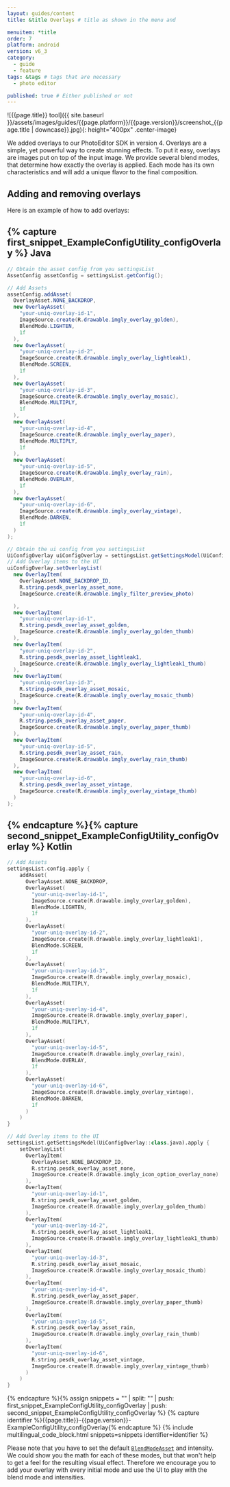 ```yaml
---
layout: guides/content
title: &title Overlays # title as shown in the menu and 

menuitem: *title
order: 7
platform: android
version: v6_3
category: 
  - guide
  - feature
tags: &tags # tags that are necessary
  - photo editor 

published: true # Either published or not 
---
```


![{{page.title}} tool]({{ site.baseurl }}/assets/images/guides/{{page.platform}}/{{page.version}}/screenshot_{{page.title | downcase}}.jpg){: height="400px" .center-image}

We added overlays to our PhotoEditor SDK in version 4. Overlays are a simple, yet powerful way to create stunning effects.
To put it easy, overlays are images put on top of the input image.
We provide several blend modes, that determine how exactly the overlay is applied.
Each mode has its own characteristics and will add a unique flavor to the final composition.

## Adding and removing overlays

Here is an example of how to add overlays:

{% capture first_snippet_ExampleConfigUtility_configOverlay %}
Java
---
``````java
// Obtain the asset config from you settingsList
AssetConfig assetConfig = settingsList.getConfig();

// Add Assets
assetConfig.addAsset(
  OverlayAsset.NONE_BACKDROP,
  new OverlayAsset(
    "your-uniq-overlay-id-1",
    ImageSource.create(R.drawable.imgly_overlay_golden),
    BlendMode.LIGHTEN,
    1f
  ),
  new OverlayAsset(
    "your-uniq-overlay-id-2",
    ImageSource.create(R.drawable.imgly_overlay_lightleak1),
    BlendMode.SCREEN,
    1f
  ),
  new OverlayAsset(
    "your-uniq-overlay-id-3",
    ImageSource.create(R.drawable.imgly_overlay_mosaic),
    BlendMode.MULTIPLY,
    1f
  ),
  new OverlayAsset(
    "your-uniq-overlay-id-4",
    ImageSource.create(R.drawable.imgly_overlay_paper),
    BlendMode.MULTIPLY,
    1f
  ),
  new OverlayAsset(
    "your-uniq-overlay-id-5",
    ImageSource.create(R.drawable.imgly_overlay_rain),
    BlendMode.OVERLAY,
    1f
  ),
  new OverlayAsset(
    "your-uniq-overlay-id-6",
    ImageSource.create(R.drawable.imgly_overlay_vintage),
    BlendMode.DARKEN,
    1f
  )
);

// Obtain the ui config from you settingsList
UiConfigOverlay uiConfigOverlay = settingsList.getSettingsModel(UiConfigOverlay.class);
// Add Overlay items to the UI
uiConfigOverlay.setOverlayList(
  new OverlayItem(
    OverlayAsset.NONE_BACKDROP_ID,
    R.string.pesdk_overlay_asset_none,
    ImageSource.create(R.drawable.imgly_filter_preview_photo)

  ),
  new OverlayItem(
    "your-uniq-overlay-id-1",
    R.string.pesdk_overlay_asset_golden,
    ImageSource.create(R.drawable.imgly_overlay_golden_thumb)
  ),
  new OverlayItem(
    "your-uniq-overlay-id-2",
    R.string.pesdk_overlay_asset_lightleak1,
    ImageSource.create(R.drawable.imgly_overlay_lightleak1_thumb)
  ),
  new OverlayItem(
    "your-uniq-overlay-id-3",
    R.string.pesdk_overlay_asset_mosaic,
    ImageSource.create(R.drawable.imgly_overlay_mosaic_thumb)
  ),
  new OverlayItem(
    "your-uniq-overlay-id-4",
    R.string.pesdk_overlay_asset_paper,
    ImageSource.create(R.drawable.imgly_overlay_paper_thumb)
  ),
  new OverlayItem(
    "your-uniq-overlay-id-5",
    R.string.pesdk_overlay_asset_rain,
    ImageSource.create(R.drawable.imgly_overlay_rain_thumb)
  ),
  new OverlayItem(
    "your-uniq-overlay-id-6",
    R.string.pesdk_overlay_asset_vintage,
    ImageSource.create(R.drawable.imgly_overlay_vintage_thumb)
  )
);
``````
{% endcapture %}{% capture second_snippet_ExampleConfigUtility_configOverlay %}
Kotlin
---
``````kotlin
// Add Assets
settingsList.config.apply {
    addAsset(
      OverlayAsset.NONE_BACKDROP,
      OverlayAsset(
        "your-uniq-overlay-id-1",
        ImageSource.create(R.drawable.imgly_overlay_golden),
        BlendMode.LIGHTEN,
        1f
      ),
      OverlayAsset(
        "your-uniq-overlay-id-2",
        ImageSource.create(R.drawable.imgly_overlay_lightleak1),
        BlendMode.SCREEN,
        1f
      ),
      OverlayAsset(
        "your-uniq-overlay-id-3",
        ImageSource.create(R.drawable.imgly_overlay_mosaic),
        BlendMode.MULTIPLY,
        1f
      ),
      OverlayAsset(
        "your-uniq-overlay-id-4",
        ImageSource.create(R.drawable.imgly_overlay_paper),
        BlendMode.MULTIPLY,
        1f
      ),
      OverlayAsset(
        "your-uniq-overlay-id-5",
        ImageSource.create(R.drawable.imgly_overlay_rain),
        BlendMode.OVERLAY,
        1f
      ),
      OverlayAsset(
        "your-uniq-overlay-id-6",
        ImageSource.create(R.drawable.imgly_overlay_vintage),
        BlendMode.DARKEN,
        1f
      )
    )
}

// Add Overlay items to the UI
settingsList.getSettingsModel(UiConfigOverlay::class.java).apply {
    setOverlayList(
      OverlayItem(
        OverlayAsset.NONE_BACKDROP_ID,
        R.string.pesdk_overlay_asset_none,
        ImageSource.create(R.drawable.imgly_icon_option_overlay_none)
      ),
      OverlayItem(
        "your-uniq-overlay-id-1",
        R.string.pesdk_overlay_asset_golden,
        ImageSource.create(R.drawable.imgly_overlay_golden_thumb)
      ),
      OverlayItem(
        "your-uniq-overlay-id-2",
        R.string.pesdk_overlay_asset_lightleak1,
        ImageSource.create(R.drawable.imgly_overlay_lightleak1_thumb)
      ),
      OverlayItem(
        "your-uniq-overlay-id-3",
        R.string.pesdk_overlay_asset_mosaic,
        ImageSource.create(R.drawable.imgly_overlay_mosaic_thumb)
      ),
      OverlayItem(
        "your-uniq-overlay-id-4",
        R.string.pesdk_overlay_asset_paper,
        ImageSource.create(R.drawable.imgly_overlay_paper_thumb)
      ),
      OverlayItem(
        "your-uniq-overlay-id-5",
        R.string.pesdk_overlay_asset_rain,
        ImageSource.create(R.drawable.imgly_overlay_rain_thumb)
      ),
      OverlayItem(
        "your-uniq-overlay-id-6",
        R.string.pesdk_overlay_asset_vintage,
        ImageSource.create(R.drawable.imgly_overlay_vintage_thumb)
      )
    )
}
``````
{% endcapture %}{% assign snippets = "" | split: "" | push: first_snippet_ExampleConfigUtility_configOverlay | push: second_snippet_ExampleConfigUtility_configOverlay %}
{% capture identifier %}{{page.title}}-{{page.version}}-ExampleConfigUtility_configOverlay{% endcapture %}
{% include multilingual_code_block.html snippets=snippets identifier=identifier %}

Please note that you have to set the default [`BlendModeAsset`]({{site.baseurl}}/apidocs/{{page.platform}}/{{page.version}}/index.html?ly/img/android/pesdk/backend/model/config/BlendModeAsset.html) and intensity.
We could show you the math for each of these modes, but that won't help to get a feel for the resulting visual effect. Therefore we encourage you to add your overlay 
with every initial mode and use the UI to play with the blend mode and intensities. 
